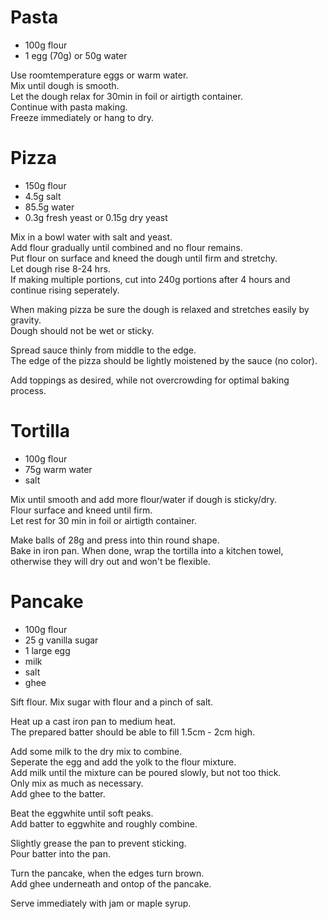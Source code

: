 # Pasta
- 100g flour  
- 1 egg (70g) or 50g water  


Use roomtemperature eggs or warm water.  
Mix until dough is smooth.  
Let the dough relax for 30min in foil or airtigth container.  
Continue with pasta making.  
Freeze immediately or hang to dry.  

# Pizza
- 150g flour
- 4.5g salt
- 85.5g water
- 0.3g fresh yeast or 0.15g dry yeast


Mix in a bowl water with salt and yeast.  
Add flour gradually until combined and no flour remains.  
Put flour on surface and kneed the dough until firm and stretchy.  
Let dough rise 8-24 hrs.  
If making multiple portions, cut into 240g portions after 4 hours and continue
rising seperately.  


When making pizza be sure the dough is relaxed and stretches easily by gravity.  
Dough should not be wet or sticky.  


Spread sauce thinly from middle to the edge.  
The edge of the pizza should be lightly moistened by the sauce (no color).  


Add toppings as desired, while not overcrowding for optimal baking process.  


# Tortilla
- 100g flour
- 75g warm water
- salt


Mix until smooth and add more flour/water if dough is sticky/dry.  
Flour surface and kneed until firm.  
Let rest for 30 min in foil or airtigth container.  


Make balls of 28g and press into thin round shape.  
Bake in iron pan.
When done, wrap the tortilla into a kitchen towel,
otherwise they will dry out and won't be flexible.  

# Pancake
- 100g flour
- 25 g vanilla sugar
- 1 large egg
- milk
- salt
- ghee

Sift flour.
Mix sugar with flour and a pinch of salt.


Heat up a cast iron pan to medium heat.  
The prepared batter should be able to fill 1.5cm - 2cm high.


Add some milk to the dry mix to combine.  
Seperate the egg and add the yolk to the flour mixture.  
Add milk until the mixture can be poured slowly, but not too thick.  
Only mix as much as necessary.  
Add ghee to the batter.  

Beat the eggwhite until soft peaks.  
Add batter to eggwhite and roughly combine.  

Slightly grease the pan to prevent sticking.  
Pour batter into the pan.  


Turn the pancake, when the edges turn brown.  
Add ghee underneath and ontop of the pancake.  


Serve immediately with jam or maple syrup.
